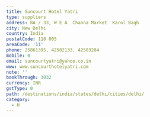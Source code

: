 ```yaml
---
title: Suncourt Hotel Yatri
type: suppliers
address: 8A / 33, W E A  Channa Market  Karol Bagh
city: New Delhi
country: India
postalCode: 110 005
areaCode: '11'
phone: 25861395, 42502133, 42503284
mobile: 0
email: suncourtyatri@yahoo.co.in
www: www.suncourthotelyatri.com
note: ''
bookThrough: 3032
currency: INR
gstType: 0
path: /destinations/india/states/delhi/cities/delhi/
category:
  - H
---
```


